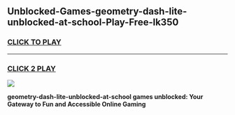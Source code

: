 
## Unblocked-Games-geometry-dash-lite-unblocked-at-school-Play-Free-lk350
<h3>
<a href="https://premium76.site?title=geometry-dash-lite-unblocked-at-school&ref=10A">CLICK TO PLAY</a></h3>
<hr>

<h3>
<a href="https://premium76.site?title=geometry-dash-lite-unblocked-at-school&ref=10A">CLICK 2 PLAY</a>
  
</h3>

<a href="https://premium76.site?title=geometry-dash-lite-unblocked-at-school&ref=10A"><img src="https://clearcache.store/games.png"></a>


**geometry-dash-lite-unblocked-at-school games unblocked: Your Gateway to Fun and Accessible Online Gaming**
